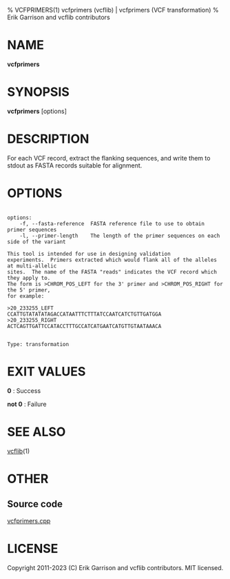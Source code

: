 % VCFPRIMERS(1) vcfprimers (vcflib) | vcfprimers (VCF transformation)
% Erik Garrison and vcflib contributors

# NAME

**vcfprimers**

# SYNOPSIS

**vcfprimers** [options] <vcf file>

# DESCRIPTION

For each VCF record, extract the flanking sequences, and write them to stdout as FASTA records suitable for alignment.



# OPTIONS

```

options:
    -f, --fasta-reference  FASTA reference file to use to obtain primer sequences
    -l, --primer-length    The length of the primer sequences on each side of the variant

This tool is intended for use in designing validation
experiments.  Primers extracted which would flank all of the alleles at multi-allelic
sites.  The name of the FASTA "reads" indicates the VCF record which they apply to.
The form is >CHROM_POS_LEFT for the 3' primer and >CHROM_POS_RIGHT for the 5' primer,
for example:

>20_233255_LEFT
CCATTGTATATATAGACCATAATTTCTTTATCCAATCATCTGTTGATGGA
>20_233255_RIGHT
ACTCAGTTGATTCCATACCTTTGCCATCATGAATCATGTTGTAATAAACA


Type: transformation

```





# EXIT VALUES

**0**
: Success

**not 0**
: Failure

# SEE ALSO



[vcflib](./vcflib.md)(1)



# OTHER

## Source code

[vcfprimers.cpp](https://github.com/vcflib/vcflib/blob/master/src/vcfprimers.cpp)

# LICENSE

Copyright 2011-2023 (C) Erik Garrison and vcflib contributors. MIT licensed.

<!--
  Created with ./scripts/bin2md.rb scripts/bin2md-template.erb
-->
